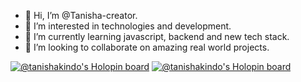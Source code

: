 - 👋 Hi, I’m @Tanisha-creator.
- 👀 I’m interested in technologies and development.
- 🌱 I’m currently learning javascript, backend and new tech stack.
- 💞️ I’m looking to collaborate on amazing real world projects.

[![@tanishakindo's Holopin board](https://holopin.io/api/user/board?user=tanishakindo)](https://holopin.io/@tanishakindo)
[![@tanishakindo's Holopin board](https://holopin.io/api/user/board?user=tanishakindo)](https://holopin.io/@tanishakindo)
